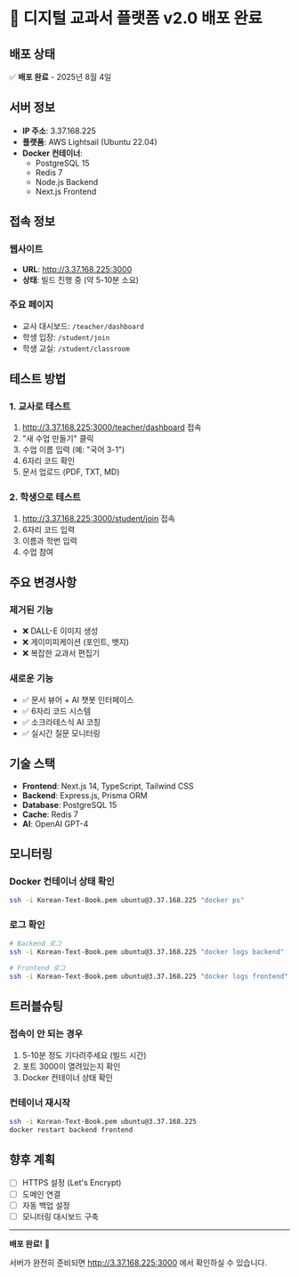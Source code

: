 # 🚀 디지털 교과서 플랫폼 v2.0 배포 완료

## 배포 상태
✅ **배포 완료** - 2025년 8월 4일

## 서버 정보
- **IP 주소**: 3.37.168.225
- **플랫폼**: AWS Lightsail (Ubuntu 22.04)
- **Docker 컨테이너**: 
  - PostgreSQL 15
  - Redis 7
  - Node.js Backend
  - Next.js Frontend

## 접속 정보

### 웹사이트
- **URL**: http://3.37.168.225:3000
- **상태**: 빌드 진행 중 (약 5-10분 소요)

### 주요 페이지
- 교사 대시보드: `/teacher/dashboard`
- 학생 입장: `/student/join`
- 학생 교실: `/student/classroom`

## 테스트 방법

### 1. 교사로 테스트
1. http://3.37.168.225:3000/teacher/dashboard 접속
2. "새 수업 만들기" 클릭
3. 수업 이름 입력 (예: "국어 3-1")
4. 6자리 코드 확인
5. 문서 업로드 (PDF, TXT, MD)

### 2. 학생으로 테스트
1. http://3.37.168.225:3000/student/join 접속
2. 6자리 코드 입력
3. 이름과 학번 입력
4. 수업 참여

## 주요 변경사항

### 제거된 기능
- ❌ DALL-E 이미지 생성
- ❌ 게이미피케이션 (포인트, 뱃지)
- ❌ 복잡한 교과서 편집기

### 새로운 기능
- ✅ 문서 뷰어 + AI 챗봇 인터페이스
- ✅ 6자리 코드 시스템
- ✅ 소크라테스식 AI 코칭
- ✅ 실시간 질문 모니터링

## 기술 스택
- **Frontend**: Next.js 14, TypeScript, Tailwind CSS
- **Backend**: Express.js, Prisma ORM
- **Database**: PostgreSQL 15
- **Cache**: Redis 7
- **AI**: OpenAI GPT-4

## 모니터링

### Docker 컨테이너 상태 확인
```bash
ssh -i Korean-Text-Book.pem ubuntu@3.37.168.225 "docker ps"
```

### 로그 확인
```bash
# Backend 로그
ssh -i Korean-Text-Book.pem ubuntu@3.37.168.225 "docker logs backend"

# Frontend 로그
ssh -i Korean-Text-Book.pem ubuntu@3.37.168.225 "docker logs frontend"
```

## 트러블슈팅

### 접속이 안 되는 경우
1. 5-10분 정도 기다려주세요 (빌드 시간)
2. 포트 3000이 열려있는지 확인
3. Docker 컨테이너 상태 확인

### 컨테이너 재시작
```bash
ssh -i Korean-Text-Book.pem ubuntu@3.37.168.225
docker restart backend frontend
```

## 향후 계획
- [ ] HTTPS 설정 (Let's Encrypt)
- [ ] 도메인 연결
- [ ] 자동 백업 설정
- [ ] 모니터링 대시보드 구축

---

**배포 완료!** 🎉

서버가 완전히 준비되면 http://3.37.168.225:3000 에서 확인하실 수 있습니다.
